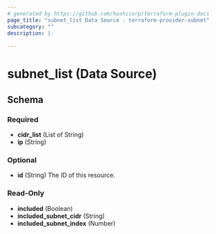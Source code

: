 ```yaml
---
# generated by https://github.com/hashicorp/terraform-plugin-docs
page_title: "subnet_list Data Source - terraform-provider-subnet"
subcategory: ""
description: |-
  
---
```


# subnet_list (Data Source)





<!-- schema generated by tfplugindocs -->
## Schema

### Required

- **cidr_list** (List of String)
- **ip** (String)

### Optional

- **id** (String) The ID of this resource.

### Read-Only

- **included** (Boolean)
- **included_subnet_cidr** (String)
- **included_subnet_index** (Number)


